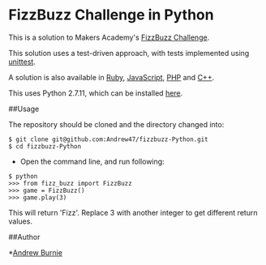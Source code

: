 FizzBuzz Challenge in Python
============================

This is a solution to Makers Academy's [FizzBuzz Challenge](https://github.com/makersacademy/course/blob/master/fizzbuzz/fizzbuzz.md).

This solution uses a test-driven approach, with tests implemented using [unittest](https://docs.python.org/2/library/unittest.html).

A solution is also available in [Ruby](https://github.com/Andrew47/Fizzbuzz), [JavaScript](https://github.com/Andrew47/fizzbuzz_JS), [PHP](https://github.com/Andrew47/FizzBuzz-PHP) and [C++](https://github.com/Andrew47/FizzBuzz-CPP).

This uses Python 2.7.11, which can be installed [here](https://www.python.org/downloads/).

##Usage

The repository should be cloned and the directory changed into:

```
$ git clone git@github.com:Andrew47/fizzbuzz-Python.git
$ cd fizzbuzz-Python
```
* Open the command line, and run following:

```
$ python
>>> from fizz_buzz import FizzBuzz
>>> game = FizzBuzz()
>>> game.play(3)
```

This will return 'Fizz'. Replace 3 with another integer to get different return values.

##Author

*[Andrew Burnie](https://github.com/Andrew47)


